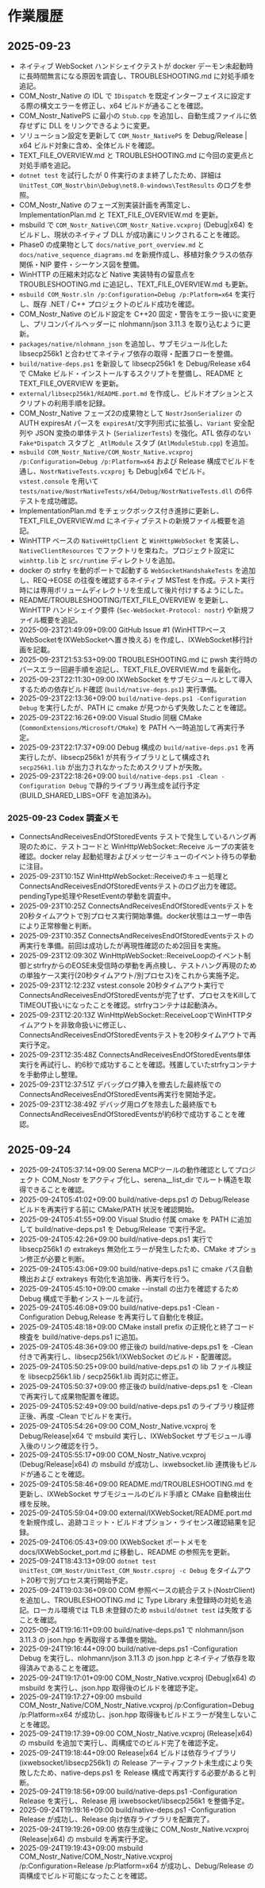 # 作業履歴

## 2025-09-23
- ネイティブ WebSocket ハンドシェイクテストが docker デーモン未起動時に長時間無言になる原因を調査し、TROUBLESHOOTING.md に対処手順を追記。
- COM_Nostr_Native の IDL で `IDispatch` を既定インターフェイスに設定する際の構文エラーを修正し、x64 ビルドが通ることを確認。
- COM_Nostr_NativePS に最小の `Stub.cpp` を追加し、自動生成ファイルに依存せずに DLL をリンクできるように変更。
- ソリューション設定を更新して `COM_Nostr_NativePS` を Debug/Release | x64 ビルド対象に含め、全体ビルドを確認。
- TEXT_FILE_OVERVIEW.md と TROUBLESHOOTING.md に今回の変更点と対処手順を追記。
- `dotnet test` を試行したが 0 件実行のまま終了したため、詳細は `UnitTest_COM_Nostr\bin\Debug\net8.0-windows\TestResults` のログを参照。
- COM_Nostr_Native のフェーズ別実装計画を再策定し、ImplementationPlan.md と TEXT_FILE_OVERVIEW.md を更新。
- msbuild で `COM_Nostr_Native\COM_Nostr_Native.vcxproj` (Debug|x64) をビルドし、現状のネイティブ DLL が成功裏にリンクされることを確認。
- Phase0 の成果物として `docs/native_port_overview.md` と `docs/native_sequence_diagrams.md` を新規作成し、移植対象クラスの依存関係・NIP 要件・シーケンス図を整備。
- WinHTTP の圧縮未対応など Native 実装特有の留意点を TROUBLESHOOTING.md に追記し、TEXT_FILE_OVERVIEW.md も更新。
- `msbuild COM_Nostr.sln /p:Configuration=Debug /p:Platform=x64` を実行し、既存 .NET / C++ プロジェクトのビルド成功を確認。
- COM_Nostr_Native のビルド設定を C++20 固定・警告をエラー扱いに変更し、プリコンパイルヘッダーに nlohmann/json 3.11.3 を取り込むように更新。
- `packages/native/nlohmann_json` を追加し、サブモジュール化した libsecp256k1 と合わせてネイティブ依存の取得・配置フローを整備。
- `build/native-deps.ps1` を新設して libsecp256k1 を Debug/Release x64 で CMake ビルド・インストールするスクリプトを整備し、README と TEXT_FILE_OVERVIEW を更新。
- `external/libsecp256k1/README.port.md` を作成し、ビルドオプションとスクリプトの利用手順を記録。
- COM_Nostr_Native フェーズ2の成果物として `NostrJsonSerializer` の AUTH expiresAt パースを `expiresAt`/文字列形式に拡張し、`Variant` 安全配列や JSON 変換の単体テスト (`SerializerTests`) を強化。ATL 依存のない `Fake*Dispatch` スタブと `_AtlModule` スタブ (`AtlModuleStub.cpp`) を追加。
- `msbuild COM_Nostr_Native/COM_Nostr_Native.vcxproj /p:Configuration=Debug /p:Platform=x64` および Release 構成でビルドを通し、`NostrNativeTests.vcxproj` も Debug|x64 でビルド。`vstest.console` を用いて `tests/native/NostrNativeTests/x64/Debug/NostrNativeTests.dll` の6件テストを成功確認。
- ImplementationPlan.md をチェックボックス付き進捗に更新し、TEXT_FILE_OVERVIEW.md にネイティブテストの新規ファイル概要を追記。
- WinHTTP ベースの `NativeHttpClient` と `WinHttpWebSocket` を実装し、`NativeClientResources` でファクトリを束ねた。プロジェクト設定に `winhttp.lib` と `src/runtime` ディレクトリを追加。
- docker の strfry を動的ポートで起動する `WebSocketHandshakeTests` を追加し、REQ→EOSE の往復を確認するネイティブ MSTest を作成。テスト実行時には専用ボリュームディレクトリを生成して後片付けするようにした。
- README/TROUBLESHOOTING/TEXT_FILE_OVERVIEW を更新し、WinHTTP ハンドシェイク要件 (`Sec-WebSocket-Protocol: nostr`) や新規ファイル概要を追記。
- 2025-09-23T21:49:09+09:00 GitHub Issue #1 (WinHTTPベースWebSocketをIXWebSocketへ置き換える) を作成し、IXWebSocket移行計画を記載。
- 2025-09-23T21:53:53+09:00 TROUBLESHOOTING.md に pwsh 実行時のパースエラー回避手順を追記し、TEXT_FILE_OVERVIEW.md を最新化。
- 2025-09-23T22:11:30+09:00 IXWebSocket をサブモジュールとして導入するための依存ビルド確認 (`build/native-deps.ps1`) 実行準備。
- 2025-09-23T22:13:36+09:00 `build/native-deps.ps1 -Configuration Debug` を実行したが、PATH に cmake が見つからず失敗したことを確認。
- 2025-09-23T22:16:26+09:00 Visual Studio 同梱 CMake (`CommonExtensions/Microsoft/CMake`) を PATH へ一時追加して再実行予定。
- 2025-09-23T22:17:37+09:00 Debug 構成の `build/native-deps.ps1` を再実行したが、libsecp256k1 が共有ライブラリとして構成され `secp256k1.lib` が出力されなかったためスクリプトが失敗。
- 2025-09-23T22:18:26+09:00 `build/native-deps.ps1 -Clean -Configuration Debug` で静的ライブラリ再生成を試行予定 (BUILD_SHARED_LIBS=OFF を追加済み)。

### 2025-09-23 Codex 調査メモ

- ConnectsAndReceivesEndOfStoredEvents テストで発生しているハング再現のために、テストコードと WinHttpWebSocket::Receive ループの実装を確認。docker relay 起動処理およびメッセージキューのイベント待ちの挙動に注目。
- 2025-09-23T10:15Z WinHttpWebSocket::Receiveのキュー処理とConnectsAndReceivesEndOfStoredEventsテストのログ出力を確認。pendingType処理やResetEventの挙動を調査中。
- 2025-09-23T10:25Z ConnectsAndReceivesEndOfStoredEventsテストを20秒タイムアウトで別プロセス実行開始準備。docker状態はユーザー申告により正常稼働と判断。
- 2025-09-23T10:35Z ConnectsAndReceivesEndOfStoredEventsテストの再実行を準備。前回は成功したが再現性確認のため2回目を実施。
- 2025-09-23T12:09:30Z WinHttpWebSocket::ReceiveLoopのイベント制御とstrfryからのEOSE未受信時の挙動を再点検し、テストハング再現のための単独ケース実行(20秒タイムアウト/別プロセス)をこれから実施予定。
- 2025-09-23T12:12:23Z vstest.console 20秒タイムアウト実行でConnectsAndReceivesEndOfStoredEventsが完了せず、プロセスをKillしてTIMEOUT扱いになったことを確認。strfryコンテナは起動済み。
- 2025-09-23T12:20:13Z WinHttpWebSocket::ReceiveLoopでWinHTTPタイムアウトを非致命扱いに修正し、ConnectsAndReceivesEndOfStoredEventsテストを20秒タイムアウトで再実行予定。
- 2025-09-23T12:35:48Z ConnectsAndReceivesEndOfStoredEvents単体実行を再試行し、約6秒で成功することを確認。残置していたstrfryコンテナを手動停止し整理。
- 2025-09-23T12:37:51Z デバッグログ挿入を撤去した最終版でのConnectsAndReceivesEndOfStoredEvents再実行を開始予定。
- 2025-09-23T12:38:49Z デバッグ用ログを除去した最終版でもConnectsAndReceivesEndOfStoredEventsが約6秒で成功することを確認。

## 2025-09-24
- 2025-09-24T05:37:14+09:00 Serena MCPツールの動作確認としてプロジェクト COM_Nostr をアクティブ化し、serena__list_dir でルート構造を取得できることを確認。
- 2025-09-24T05:41:02+09:00 build/native-deps.ps1 の Debug/Release ビルドを再実行する前に CMake/PATH 状況を確認開始。
- 2025-09-24T05:41:55+09:00 Visual Studio 付属 cmake を PATH に追加して build/native-deps.ps1 を Debug/Release で実行予定。
- 2025-09-24T05:42:26+09:00 build/native-deps.ps1 実行で libsecp256k1 の extrakeys 無効化エラーが発生したため、CMake オプション修正が必要と判断。
- 2025-09-24T05:43:06+09:00 build/native-deps.ps1 に cmake パス自動検出および extrakeys 有効化を追加後、再実行を行う。
- 2025-09-24T05:45:10+09:00 cmake --install の出力を確認するため Debug 構成で手動インストールを試行。
- 2025-09-24T05:46:08+09:00 build/native-deps.ps1 -Clean -Configuration Debug,Release を再実行して自動化を検証。
- 2025-09-24T05:48:18+09:00 CMake install prefix の正規化と終了コード検査を build/native-deps.ps1 に追加。
- 2025-09-24T05:48:36+09:00 修正後の build/native-deps.ps1 を -Clean 付きで再実行し、libsecp256k1/IXWebSocket のビルド・配置確認。
- 2025-09-24T05:50:25+09:00 build/native-deps.ps1 の lib ファイル検証を libsecp256k1.lib / secp256k1.lib 両対応に修正。
- 2025-09-24T05:50:37+09:00 修正後の build/native-deps.ps1 を -Clean で再実行して成果物配置を確認。
- 2025-09-24T05:52:49+09:00 build/native-deps.ps1 のライブラリ検証修正後、再度 -Clean でビルドを実行。
- 2025-09-24T05:54:26+09:00 COM_Nostr_Native.vcxproj を Debug/Release|x64 で msbuild 実行し、IXWebSocket サブモジュール導入後のリンク確認を行う。
- 2025-09-24T05:55:17+09:00 COM_Nostr_Native.vcxproj (Debug/Release|x64) の msbuild が成功し、ixwebsocket.lib 連携後もビルドが通ることを確認。
- 2025-09-24T05:58:46+09:00 README.md/TROUBLESHOOTING.md を更新し、IXWebSocket サブモジュールのビルド手順と CMake 自動検出仕様を反映。
- 2025-09-24T05:59:04+09:00 external/IXWebSocket/README.port.md を新規作成し、追跡コミット・ビルドオプション・ライセンス確認結果を記録。
- 2025-09-24T06:05:43+09:00 IXWebSocket ポートメモを docs/IXWebSocket_port.md に移動し、README の参照先を更新。
- 2025-09-24T18:43:13+09:00 `dotnet test UnitTest_COM_Nostr/UnitTest_COM_Nostr.csproj -c Debug` をタイムアウト20秒で別プロセス実行開始予定。
- 2025-09-24T19:03:36+09:00 COM 参照ベースの統合テスト(NostrClient)を追加し、TROUBLESHOOTING.md に Type Library 未登録時の対処を追記。ローカル環境では TLB 未登録のため `msbuild`/`dotnet test` は失敗することを確認。
- 2025-09-24T19:16:11+09:00 build/native-deps.ps1 で nlohmann/json 3.11.3 の json.hpp を再取得する準備を開始。
- 2025-09-24T19:16:44+09:00 build/native-deps.ps1 -Configuration Debug を実行し、nlohmann/json 3.11.3 の json.hpp とネイティブ依存を取得済みであることを確認。
- 2025-09-24T19:17:01+09:00 COM_Nostr_Native.vcxproj (Debug|x64) の msbuild を実行し、json.hpp 取得後のビルドを確認予定。
- 2025-09-24T19:17:27+09:00 msbuild COM_Nostr_Native/COM_Nostr_Native.vcxproj /p:Configuration=Debug /p:Platform=x64 が成功し、json.hpp 取得後もビルドエラーが発生しないことを確認。
- 2025-09-24T19:17:39+09:00 COM_Nostr_Native.vcxproj (Release|x64) の msbuild を追加で実行し、両構成でのビルド完了を確認予定。
- 2025-09-24T19:18:44+09:00 Release|x64 ビルドは依存ライブラリ (ixwebsocket/libsecp256k1) の Release アーティファクト未生成により失敗したため、native-deps.ps1 を Release 構成で再実行する必要があると判断。
- 2025-09-24T19:18:56+09:00 build/native-deps.ps1 -Configuration Release を実行し、Release 用 ixwebsocket/libsecp256k1 を整備予定。
- 2025-09-24T19:19:16+09:00 build/native-deps.ps1 -Configuration Release が成功し、Release 向け依存ライブラリを配置完了。
- 2025-09-24T19:19:26+09:00 依存生成後に COM_Nostr_Native.vcxproj (Release|x64) の msbuild を再実行予定。
- 2025-09-24T19:19:43+09:00 msbuild COM_Nostr_Native/COM_Nostr_Native.vcxproj /p:Configuration=Release /p:Platform=x64 が成功し、Debug/Release の両構成でビルド可能になったことを確認。
